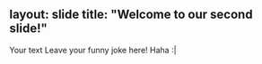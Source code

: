 layout: slide
title: "Welcome to our second slide!"
---
Your text
Leave your funny joke here! Haha :|
